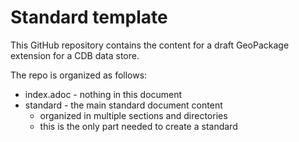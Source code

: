# Standard template

This GitHub repository contains the content for a draft GeoPackage extension for a CDB data store.

The repo is organized as follows:

* index.adoc - nothing in this document
* standard - the main standard document content
  - organized in multiple sections and directories
  - this is the only part needed to create a standard
